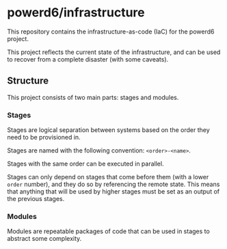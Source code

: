 # powerd6/infrastructure

This repository contains the infrastructure-as-code (IaC) for the powerd6 project.

This project reflects the current state of the infrastructure, and can be used
to recover from a complete disaster (with some caveats).

## Structure

This project consists of two main parts: stages and modules.

### Stages

Stages are logical separation between systems based on the order they need to be
 provisioned in.

Stages are named with the following convention: `<order>-<name>`.

Stages with the same order can be executed in parallel.

Stages can only depend on stages that come before them (with a lower `order` number),
 and they do so by referencing the remote state. This means that anything that
 will be used by higher stages must be set as an output of the previous stages.

### Modules

Modules are repeatable packages of code that can be used in stages to abstract
some complexity.
